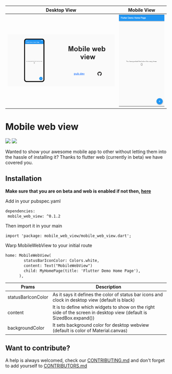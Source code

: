 
|Desktop View| Mobile View |
|--|--|
| ![desktop view](https://github.com/SirusCodes/mobile_web_view/blob/master/screenshots/desktop_view.png?raw=true) | ![mobile view](https://github.com/SirusCodes/mobile_web_view/blob/master/screenshots/mobile_view.png?raw=true) |


# Mobile web view
![](https://img.shields.io/github/license/SirusCodes/mobile_web_view) ![](https://img.shields.io/pub/v/mobile_web_view)

Wanted to show your awesome mobile app to other without letting them into the hassle of installing it? Thanks to flutter web (currently in beta) we have covered you. 

## Installation
**Make sure that you are on beta and web is enabled if not then, [here](https://flutter.dev/docs/get-started/web)**

Add in your pubspec.yaml

	dependencies:
	 mobile_web_view: ^0.1.2

Then import it in your main

	import 'package: mobile_web_view/mobile_web_view.dart';

Warp MobileWebView to your initial route

 

    home: MobileWebView(
            statusBarIconColor: Colors.white,
            content: Text("MobileWebView")
            child: MyHomePage(title: 'Flutter Demo Home Page'),
          ),

|Prams| Description |
|--|--|
| statusBarIconColor | As it says it defines the color of status bar icons and clock in desktop view (default is black)   |
| content | It is to define which widgets to show on the right side of the screen in desktop view (default is SizedBox.expand()) |
| backgroundColor | It sets background color for desktop webview (default is color of Material.canvas) |

## Want to contribute?
A help is always welcomed, check our [CONTRIBUTING.md](https://github.com/SirusCodes/mobile_web_view/blob/master/CONTRIBUTING.md) and don't forget to add yourself to [CONTRIBUTORS.md](https://github.com/SirusCodes/mobile_web_view/blob/master/CONTRIBUTORS.md) 
